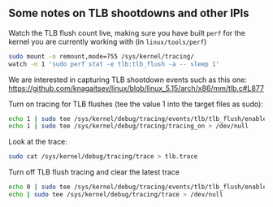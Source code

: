 ## Some notes on TLB shootdowns and other IPIs

Watch the TLB flush count live, making sure you have built `perf` for the kernel you are currently working with (in `linux/tools/perf`)

```bash
sudo mount -o remount,mode=755 /sys/kernel/tracing/
watch -n 1 'sudo perf stat -e tlb:tlb_flush -a -- sleep 1'
```

We are interested in capturing TLB shootdown events such as this one: https://github.com/knagaitsev/linux/blob/linux_5.15/arch/x86/mm/tlb.c#L877

Turn on tracing for TLB flushes (tee the value 1 into the target files as sudo):

```bash
echo 1 | sudo tee /sys/kernel/debug/tracing/events/tlb/tlb_flush/enable > /dev/null
echo 1 | sudo tee /sys/kernel/debug/tracing/tracing_on > /dev/null
```

Look at the trace:

```bash
sudo cat /sys/kernel/debug/tracing/trace > tlb.trace
```

Turn off TLB flush tracing and clear the latest trace

```bash
echo 0 | sudo tee /sys/kernel/debug/tracing/events/tlb/tlb_flush/enable > /dev/null
echo | sudo tee /sys/kernel/debug/tracing/trace > /dev/null
```
